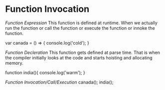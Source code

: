 # Function Invocation

_Function Expression_
This function is defined at runtime. When we actually run the function or call the function or execute the function or innoke the function.

var canada = () => {
console.log('cold');
}

_Function Decleration_
This function gets defined at parse time. That is when the compiler initially looks at the code and starts hoisting and allocating memory.

function india(){
console.log('warm');
}

_Function Invocation/Call/Execution_
canada();
india();
